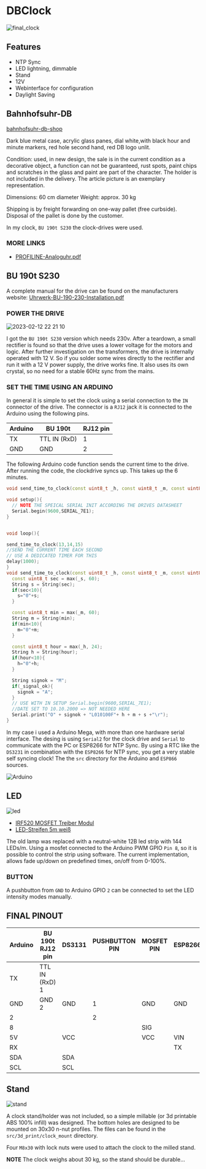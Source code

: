 # DBClock

![final_clock](https://user-images.githubusercontent.com/9280991/218873674-c37656a7-354a-447a-a6b4-41e935bf3d74.jpg)


## Features

* NTP Sync
* LED lightning, dimmable
* Stand
* 12V 
* Webinterface for configuration
* Daylight Saving


## Bahnhofsuhr-DB

[bahnhofsuhr-db-shop](https://bahnshop.de/db-originale/sonstiges/1749/bahnhofsuhr-db)

Dark blue metal case, acrylic glass panes, dial white,with black hour and minute markers, red hole second hand, red DB logo unlit.

Condition: used, in new design, the sale is in the current condition as a decorative object, a function can not be guaranteed, rust spots, paint chips and scratches in the glass and paint are part of the character. The holder is not included in the delivery. The article picture is an exemplary representation.

Dimensions: 60 cm diameter
Weight: approx. 30 kg

Shipping is by freight forwarding on one-way pallet (free curbside). Disposal of the pallet is done by the customer.

In my clock, `BU 190t S230` the clock-drives were used.


### MORE LINKS

* [PROFILINE-Analoguhr.pdf]([https://bahnshop.de/db-originale/sonstiges/1749/bahnhofsuhr-db](https://www.mobatime.com/wp-content/uploads/2021/11/LD-800078.24-PROFILINE-Analoguhr.pdf))

## BU 190t S230


A complete manual for the drive can be found on the manufacturers website:
[Uhrwerk-BU-190-230-Installation.pdf](https://www.buerk-mobatime.de/wp-content/uploads/2020/01/BD-800603.01-Uhrwerk-BU-190-230-Installation.pdf)

### POWER THE DRIVE

![2023-02-12 22 21 10](https://user-images.githubusercontent.com/9280991/218875750-ed3e288c-a10a-4c93-b43a-8ce384c02066.jpg)

I got the `BU 190t S230` version which needs 230v.
After a teardown, a small rectifier is found so that the drive uses a lower voltage for the motors and logic.
After further investigation on the transformers, the drive is internally operated with 12 V. 
So if you solder some wires directly to the rectifier and run it with a 12 V power supply, the drive works fine.
It also uses its own crystal, so no need for a stable 60Hz sync from the mains.




### SET THE TIME USING AN ARDUINO

In general it is simple to set the clock using a serial connection to the `IN` connector of the drive.
The connector is a `RJ12` jack it is connected to the Arduino using the following pins.

| Arduino | BU 190t      | RJ12 pin |
|---------|--------------|----------|
| TX      | TTL IN (RxD) | 1        |
| GND     | GND          | 2        |




The following Arduino code function sends the current time to the drive.
After running the code, the clockdrive syncs up.
This takes up the 6 minutes.

```c++
void send_time_to_clock(const uint8_t _h, const uint8_t _m, const uint8_t _s, bool _signal_ok = true);

void setup(){
  // NOTE THE SPEICAL SERIAL INIT ACCORDING THE DRIVES DATASHEET
  Serial.begin(9600,SERIAL_7E1);
}


void loop(){

send_time_to_clock(13,14,15)
//SEND THE CURRENT TIME EACH SECOND
// USE A DEDICATED TIMER FOR THIS
delay(1000); 
}
void send_time_to_clock(const uint8_t _h, const uint8_t _m, const uint8_t _s, bool _signal_ok = true){
  const uint8_t sec = max(_s, 60);
  String s = String(sec);
  if(sec<10){
    s="0"+s;
  }

  const uint8_t min = max(_m, 60);
  String m = String(min);
  if(min<10){
    m="0"+m;
  }

  const uint8_t hour = max(_h, 24);
  String h = String(hour);
  if(hour<10){
    h="0"+h;
  }

  String signok = "M";
  if(_signal_ok){
    signok = "A";
  }
  // USE WITH IN SETUP Serial.begin(9600,SERIAL_7E1);
  //DATE SET TO 10.10.2000 => NOT NEEDED HERE
  Serial.print("O" + signok + "L010100F"+ h + m + s +"\r");
}
```

In my case i used a Arduino Mega, with more than one hardware serial interface.
The desing is using `Serial2` for the clock drive and `Serial` to communicate with the PC or ESP8266 for NTP Sync.
By using a RTC like the `DS3231` in combination with the `ESP8266` for NTP sync, you get a very stable self syncing clock!
The the `src` directory for the Arduino and `ESP866` sources.

 ![Arduino](https://user-images.githubusercontent.com/9280991/218880766-d55ab539-9287-48b1-9fd1-46a60e43f065.jpg)




## LED

![led](https://user-images.githubusercontent.com/9280991/218877529-a87ac514-6470-402f-b00f-8c9af99b9be0.jpg)


* [IRF520 MOSFET Treiber Modul](https://de.aliexpress.com/item/32667789271.html)
* [LED-Streifen 5m weiß](https://www.ledpoint.it/de/led-streifen-5m-warm-weiß-3500k-3step-2835-120ledm-12v-144wm)


The old lamp was replaced with a neutral-white 12B led strip with 144 LEDs/m.
Using a mosfet connected to the Arduino PWM GPIO `Pin 8`, so it is possible to control the strip using software.
The current implementation, allows fade up/down on predefined times, on/off from 0-100%.


### BUTTON

A pushbutton from `GND` to Arduino GPIO `2` can be connected to set the LED intensity modes manually.


## FINAL PINOUT

| Arduino | BU 190t RJ12 pin      | DS3131   | PUSHBUTTON PIN |   MOSFET PIN |   ESP8266    |
|---------|-----------------------|----------|----------------|--------------|--------------|
| TX      | TTL IN (RxD)  1       |          |                |              |              |
| GND     | GND           2       | GND      |  1             |    GND       |   GND        |
| 2       |                       |          |  2             |              |              |
| 8       |                       |          |                |    SIG       |              |
| 5V      |                       | VCC      |                |    VCC       |   VIN        |
| RX      |                       |          |                |              |   TX         |
| SDA     |                       | SDA      |                |              |              |
| SCL     |                       | SCL      |                |              |              |



## Stand

![stand](https://user-images.githubusercontent.com/9280991/218878291-089b0718-5398-4150-b824-e7dbf4db6409.png)

A clock stand/holder was not included, so a simple millable (or 3d printable ABS 100% infill) was designed.
The bottom holes are designed to be mounted on 30x30 n-nut profiles.
The files can be found in the `src/3d_print/clock_mount` directory.

Four `M8x30` with lock nuts were used to attach the clock to the milled stand.

**NOTE** The clock weighs about 30 kg, so the stand should be durable...

